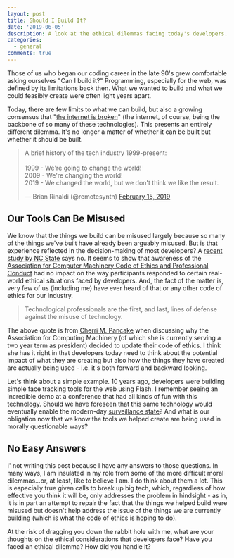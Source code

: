 ```yaml
---
layout: post
title: Should I Build It?
date: '2019-06-05'
description: A look at the ethical dilemmas facing today's developers.
categories:
  - general
comments: true
---
```


Those of us who began our coding career in the late 90's grew comfortable asking ourselves "Can I build it?" Programming, especially for the web, was defined by its limitations back then. What we wanted to build and what we could feasibly create were often light years apart.

Today, there are few limits to what we can build, but also a growing consensus that "[the internet is broken](https://www.washingtonpost.com/opinions/congress-knows-the-internet-is-broken-its-time-to-start-fixing-it/2019/06/04/accc84b4-86fe-11e9-98c1-e945ae5db8fb_story.html?noredirect=on&utm_term=.afbc35cebc6f)" (the internet, of course, being the backbone of so many of these technologies). This presents an entirely different dilemma. It's no longer a matter of whether it can be built but whether it should be built.

<blockquote class="twitter-tweet" data-lang="en"><p lang="en" dir="ltr">A brief history of the tech industry 1999-present:<br><br>1999 - We&#39;re going to change the world!<br>2009 - We&#39;re changing the world!<br>2019 - We changed the world, but we don&#39;t think we like the result.</p>&mdash; Brian Rinaldi (@remotesynth) <a href="https://twitter.com/remotesynth/status/1096409737263005698?ref_src=twsrc%5Etfw">February 15, 2019</a></blockquote>
<script async src="https://platform.twitter.com/widgets.js" charset="utf-8"></script>

## Our Tools Can Be Misused

We know that the things we build can be misused largely because so many of the things we've built have already been arguably misused. But is that experience reflected in the decision-making of most developers? A [recent study by NC State](https://news.ncsu.edu/2018/10/software-developer-ethics/) says no. It seems to show that awareness of the [Association for Computer Machinery Code of Ethics and Professional Conduct](https://www.acm.org/code-of-ethics) had no impact on the way participants responded to certain real-world ethical situations faced by developers. And, the fact of the matter is, very few of us (including me) have ever heard of that or any other code of ethics for our industry.

> Technological professionals are the first, and last, lines of defense against the misuse of technology.

The above quote is from [Cherri M. Pancake](http://theconversation.com/programmers-need-ethics-when-designing-the-technologies-that-influence-peoples-lives-100802) when discussing why the Association for Computing Machinery (of which she is currently serving a two year term as president) decided to update their code of ethics. I think she has it right in that developers today need to think about the potential impact of what they are creating but also how the things they have created are actually being used - i.e. it's both forward and backward looking.

Let's think about a simple example. 10 years ago, developers were building simple face tracking tools for the web using Flash. I remember seeing an incredible demo at a conference that had all kinds of fun with this technology. Should we have foreseen that this same technology would eventually enable the modern-day [surveillance state](https://en.m.wikipedia.org/wiki/Mass_surveillance)? And what is our obligation now that we know the tools we helped create are being used in morally questionable ways?

## No Easy Answers

I' not writing this post because I have any answers to those questions. In many ways, I am insulated in my role from some of the more difficult moral dilemmas...or, at least, like to believe I am. I do think about them a lot. This is especially true given calls to break up big tech, which, regardless of how effective you think it will be, only addresses the problem in hindsight - as in, it is in part an attempt to repair the fact that the things we helped build were misused but doesn't help address the issue of the things we are currently building (which is what the code of ethics is hoping to do).

At the risk of dragging you down the rabbit hole with me, what are your thoughts on the ethical considerations that developers face? Have you faced an ethical dilemma? How did you handle it?